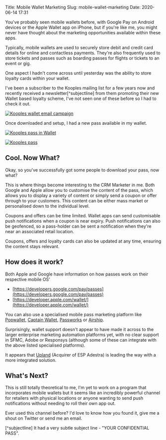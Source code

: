 Title: Mobile Wallet Marketing
Slug: mobile-wallet-marketing
Date: 2020-06-14 17:31

You've probably seen mobile wallets before, with Google Pay on Android devices or the Apple Wallet app on iPhone, but if you're like me, you might never have thought about the marketing opportunities available within these apps.

Typically, mobile wallets are used to securely store debit and credit card details for online and contactless payments. They're also frequently used to store tickets and passes such as boarding passes for flights or tickets to an event or gig.

One aspect I hadn't come across until yesterday was the ability to store loyalty cards within your wallet.

I've been a subscriber to the Kooples mailing list for a few years now and recently received a newsletter[^subjectline] from them promoting their new Wallet based loyalty scheme, I've not seen one of these before so I had to check it out.

[![Kooples wallet email campaign](../images/post-images/kooples-wallet-email.png)](../images/post-images/kooples-wallet-email.png)

Once downloaded and setup, I had a new pass available in my wallet.

[![Kooples pass in Wallet](../images/post-images/wallet.png)](../images/post-images/wallet.png)

[![Kooples pass](../images/post-images/pass.png)](../images/post-images/pass.png)

## Cool. Now What?

Okay, so you've successfully got some people to download your pass, now what?

This is where things become interesting to the CRM Marketer in me. Both Google and Apple allow you to customise the content of the pass, which allows you to display a variety of content or simply send a coupon or offer through to your customers. This content can be either mass market or personalised down to the individual level.

Coupons and offers can be time limited. Wallet apps can send customisable push notifications when a coupon is near expiry. Push notifications can also be geofenced, so a pass-holder can be sent a notification when they're near an associated retail location.

Coupons, offers and loyalty cards can also be updated at any time, ensuring the content stays relevant.

## How does it work?

Both Apple and Google have information on how passes work on their respective mobile OS'

* [https://developers.google.com/pay/passes](https://developers.google.com/pay/passes)
* [https://developer.apple.com/wallet/](https://developer.apple.com/wallet/)

You can also use a specialised mobile pass marketing platform like [Popwallet](https://popwallet.com/platform), [Captain Wallet](https://www.captainwallet.com/en/), [Passworks](https://passworks.io/) or [Airship](https://www.airship.com/platform/channels/mobile-wallet/).

Surprisingly, wallet support doesn't appear to have made it across to the larger enterprise marketing automation platforms yet, with no clear support in SFMC, Adobe or Responsys (although some of these can integrate with the above listed specialised platforms).

It appears that [Upland](https://uplandsoftware.com/mobile-messaging/product/features/mobile-wallet/) (Acquirer of ESP Adestra) is leading the way with a more integrated solution.

## What's Next?

This is still totally theoretical to me, I'm yet to work on a program that incorporates mobile wallets but it seems like an incredibly powerful channel for retailers with physical locations or anyone wanting to send push notifications without needing to roll their own app out.

Ever used this channel before? I'd love to know how you found it, give me a shout on Twitter or send me an email.

[^subjectline] It had a very subtle subject line - "YOUR CONFIDENTIAL PASS".